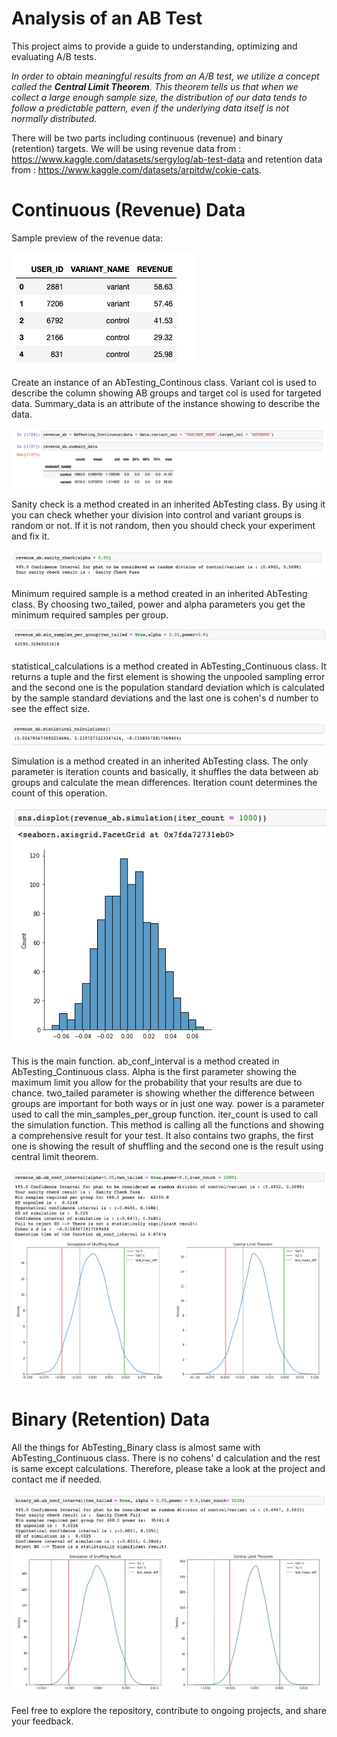 # Analysis of an AB Test

This project aims to provide a guide to understanding, optimizing and evaluating A/B tests. 

_In order to obtain meaningful results from an A/B test, we utilize a concept called the **Central Limit Theorem**. This theorem tells us that when we collect a large enough sample size, the distribution of our data tends to follow a predictable pattern, even if the underlying data itself is not normally distributed._

There will be two parts including continuous (revenue) and binary (retention) targets. We will be using revenue data from : https://www.kaggle.com/datasets/sergylog/ab-test-data
and retention data from : https://www.kaggle.com/datasets/arpitdw/cokie-cats. 

# Continuous (Revenue) Data

Sample preview of the revenue data:

![Revenue data](ab_images/continuous/head.png)

Create an instance of an AbTesting_Continous class. Variant col is used to describe the column showing AB groups and target col is used for targeted data. Summary_data is an attribute of the instance showing to describe the data. 

![Revenue data](ab_images/continuous/summarydata.png)

Sanity check is a method created in an inherited AbTesting class. By using it you can check whether your division into control and variant groups is random or not. If it is not random, then you should check your experiment and fix it.

![Revenue data](ab_images/continuous/sanity_check.png)

Minimum required sample is a method created in an inherited AbTesting class. By choosing two_tailed, power and alpha parameters you get the minimum required samples per group.

![Revenue data](ab_images/continuous/min_samples_per_group.png)

statistical_calculations is a method created in AbTesting_Continuous class. It returns a tuple and the first element is showing the unpooled sampling error and the second one is the population standard deviation which is calculated by the sample standard deviations and the last one is cohen's d number to see the effect size.

![Revenue data](ab_images/continuous/statistical_calculations.png)

Simulation is a method created in an inherited AbTesting class. The only parameter is iteration counts and basically, it shuffles the data between ab groups and calculate the mean differences. Iteration count determines the count of this operation.

![Revenue data](ab_images/continuous/cont_simulation.png)

This is the main function. ab_conf_interval is a method created in AbTesting_Continuous class. Alpha is the first parameter showing the maximum limit you allow for the probability that your results are due to chance. two_tailed parameter is showing whether the difference between groups are important for both ways or in just one way. power is a parameter used to call the min_samples_per_group function. iter_count is used to call the simulation function. This method is calling all the functions and showing a comprehensive result for your test. It also contains two graphs, the first one is showing the result of shuffling and the second one is the result using central limit theorem.

![Revenue data](ab_images/continuous/ab_conf_interval.png)

# Binary (Retention) Data

All the things for AbTesting_Binary class is almost same with AbTesting_Continuous class. There is no cohens' d calculation and the rest is same except calculations. Therefore, please take a look at the project and contact me if needed.

![Revenue data](ab_images/continuous/binaryresult.jpg)

Feel free to explore the repository, contribute to ongoing projects, and share your feedback. 
